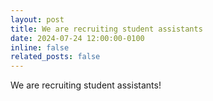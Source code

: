```yaml
---
layout: post
title: We are recruiting student assistants
date: 2024-07-24 12:00:00-0100
inline: false
related_posts: false
---
```


We are recruiting student assistants!